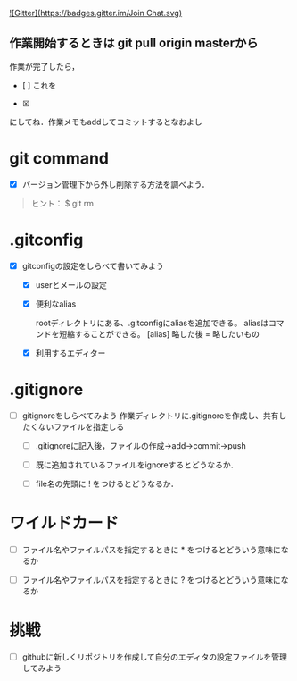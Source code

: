 [![Gitter](https://badges.gitter.im/Join Chat.svg)](https://gitter.im/MaxMEllon/git-recture?utm_source=share-link&utm_medium=link&utm_campaign=share-link)

## 作業開始するときは git pull origin masterから

作業が完了したら，
- [ ]
これを
- [x]
にしてね．作業メモもaddしてコミットするとなおよし

# git command

- [x] バージョン管理下から外し削除する方法を調べよう．
> ヒント： $ git rm

# .gitconfig

- [x] gitconfigの設定をしらべて書いてみよう
  - [x] userとメールの設定
  - [x] 便利なalias

    rootディレクトリにある、.gitconfigにaliasを追加できる。
    aliasはコマンドを短縮することができる。
    [alias] 
      略した後 = 略したいもの

  - [x] 利用するエディター

# .gitignore

- [ ] gitignoreをしらべてみよう
  作業ディレクトリに.gitignoreを作成し、共有したくないファイルを指定しる
  - [ ] .gitignoreに記入後，ファイルの作成->add->commit->push
  - [ ] 既に追加されているファイルをignoreするとどうなるか．

  - [ ] file名の先頭に ! をつけるとどうなるか．

# ワイルドカード

- [ ] ファイル名やファイルパスを指定するときに * をつけるとどういう意味になるか
- [ ] ファイル名やファイルパスを指定するときに ? をつけるとどういう意味になるか


# 挑戦

- [ ] githubに新しくリポジトリを作成して自分のエディタの設定ファイルを管理してみよう
